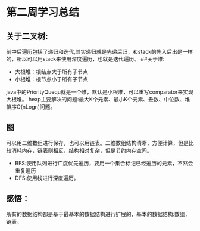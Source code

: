 # 第二周学习总结

## 关于二叉树:
前中后遍历包括了递归和迭代,其实递归就是先递后归，和stack的先入后出是一样的，所以可以用stack来使用深度遍历，也就是迭代遍历。
##关于堆:
- 大根堆：根结点大于所有子节点
- 小根堆：根节点小于所有子节点

java中的PriorityQuequ就是一个堆，默认是小根堆，可以重写comparator来实现大根堆。
heap主要解决的问题:最大K个元素、最小K个元素、丑数、中位数、堆排序O(nLogn)问题。

## 图
可以用二维数组进行保存，也可以用链表。二维数组结构清晰，方便计算，但是比较消耗内存，链表则相反，结构相对复杂，但是节约内存空间。
- BFS:使用队列进行广度优先遍历，要用一个集合标记已经遍历的元素，不然会重复遍历
- DFS:使用栈进行深度遍历。

## 感悟：
所有的数据结构都是基于最基本的数据结构进行扩展的，基本的数据结构:数组，链表。

